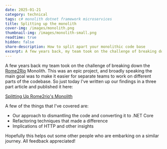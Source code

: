 ```yaml
---
date: 2025-01-21
category: technical
tags: c# monolith dotnet framework microservices
title: Splitting up the monolith
cover-img: /images/monolith.png
thumbnail-img: /images/monolith-small.png
readtime: true
hidden: false
share-description: How to split apart your monolithic code base
excerpt: A few years back, my team took on the challenge of breaking down the Rome2Rio monolith. The goal was to make it easier for separate teams to work on different parts of the codebase. In this three-part series, I've written hopefully useful stuff like detailing our approach to dismantling the code and converting it to .NET Core, refactoring techniques that made a difference and implications of HTTP and other insights.
---
```


A few years back my team took on the challenge of breaking down the [Rome2Rio](https://www.rome2rio.com) Monolith. This was an epic project, and broadly speaking the main goal was to make it easier for separate teams to work on different parts of the codebase. So just today I've written up our findings in a three part article and published it here: 

[Splitting Up Rome2rio's Monolith](https://www.rome2rio.com/blog/2025/01/10/splitting-up-the-monolith/)

A few of the things that I've covered are:

* Our approach to dismantling the code and converting it to .NET Core
* Refactoring techniques that made a difference
* Implications of HTTP and other insights

Hopefully this helps out some other people who are embarking on a similar journey. All feedback appreciated!
